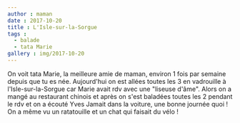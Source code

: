 ```yaml
---
author : maman
date : 2017-10-20
title : L'Isle-sur-la-Sorgue
tags : 
  - balade
  - tata Marie
gallery : img/2017-10-20
---
```


On voit tata Marie, la meilleure amie de maman, environ 1 fois par semaine depuis que tu es née. Aujourd'hui on est allées toutes les 3 en vadrouille à l'Isle-sur-la-Sorgue car Marie avait rdv avec une "liseuse d'âme". Alors on a mangé au restaurant chinois et après on s'est baladées toutes les 2 pendant le rdv et on a écouté Yves Jamait dans la voiture, une bonne journée quoi ! On a même vu un ratatouille et un chat qui faisait du vélo !